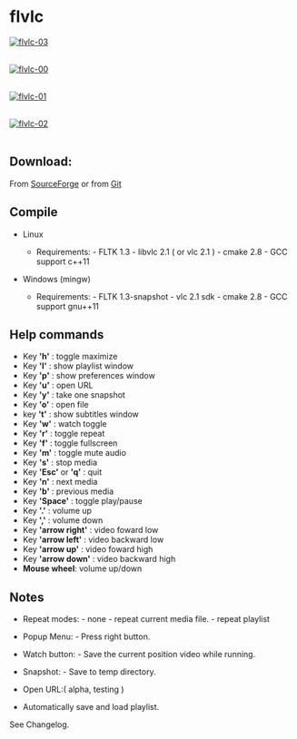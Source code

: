flvlc
=====



<a href="https://postimg.cc/p93dFmbf" target="_blank"><img src="https://i.postimg.cc/p93dFmbf/flvlc-03.png" alt="flvlc-03"/></a><br/><br/>

<a href="https://postimg.cc/BLDncJ4d" target="_blank"><img src="https://i.postimg.cc/BLDncJ4d/flvlc-00.png" alt="flvlc-00"/></a><br/><br/>

<a href="https://postimg.cc/cKvHCQj1" target="_blank"><img src="https://i.postimg.cc/cKvHCQj1/flvlc-01.png" alt="flvlc-01"/></a><br/><br/>

<a href="https://postimg.cc/Yvn0tXdy" target="_blank"><img src="https://i.postimg.cc/Yvn0tXdy/flvlc-02.png" alt="flvlc-02"/></a><br/><br/>


Download:
---------
From [SourceForge](http://sourceforge.net/projects/flvlc)
or from [Git](https://github.com/spycapitan/flvlc)


Compile
-------
- Linux

	- Requirements:
		  - FLTK 1.3
		  - libvlc 2.1 ( or vlc 2.1 )
		  - cmake 2.8 
		  - GCC support c++11

- Windows (mingw)
	
	- Requirements:
		  - FLTK 1.3-snapshot
		  - vlc 2.1 sdk
		  - cmake 2.8 
		  - GCC support gnu++11

Help commands
-------------------
 - Key __'h'__ :	toggle maximize 
 - Key __'l'__ : show playlist window
 - Key __'p'__ : show preferences window
 - Key __'u'__ : open URL
 - Key __'y'__ : take one snapshot
 - Key __'o'__ : open file
 - key __'t'__ : show subtitles window
 - Key __'w'__ : watch toggle
 - Key __'r'__ : toggle repeat 
 - Key __'f'__ : toggle fullscreen
 - Key __'m'__ : toggle mute audio
 - Key __'s'__ : stop media
 - Key __'Esc'__ or __'q'__ : quit 
 - Key __'n'__ : next media
 - Key __'b'__ : previous media
 - Key __'Space'__ : toggle play/pause
 - Key __'.'__ : volume up
 - Key __','__ : volume down
 - Key __'arrow right'__ : video foward low
 - Key __'arrow left'__ :  video backward low
 - Key __'arrow up'__ : video foward high
 - Key __'arrow down'__ : video backward high 
 - __Mouse wheel__: volume up/down


Notes
-----

- Repeat modes:
	  - none
	  - repeat current media file.
	  - repeat playlist

- Popup Menu:
	  - Press right button.

- Watch button: 
	  - Save the current position video while running.

- Snapshot:
	  - Save to temp directory.

- Open URL:( alpha, testing )


- Automatically save and load playlist.


See Changelog.


